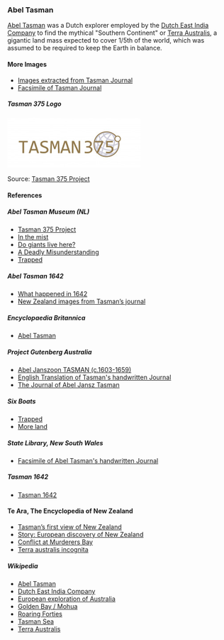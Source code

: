### Abel Tasman

[Abel Tasman][TASMAN] was a Dutch explorer employed by the
[Dutch East India Company][VOC] to find the mythical
"Southern Continent" or [Terra Australis][TERRA_AUSTRALIS],
a gigantic land mass expected to cover 1/5th of the world,
which was assumed to be required to keep the Earth in balance.

#### More Images

* [Images extracted from Tasman Journal](http://abeltasman.org.nz/images/)
* [Facsimile of Tasman Journal](https://www.nationaalarchief.nl/en/research/archive/1.11.01.01/inventory?inventarisnr=121&activeTab=gahetnascans)

##### Tasman 375 Logo

![Tasman 375 Logo](pictures/tasman375.jpg)

Source: [Tasman 375 Project](https://tasman375.groningen.nl/en/over-tasman-375)

#### References

##### Abel Tasman Museum (NL)

* [Tasman 375 Project](https://tasman375.groningen.nl/en/over-tasman-375)
* [In the mist](https://tasman375.groningen.nl/en/reisverslagen/in-de-mist)
* [Do giants live here?](https://tasman375.groningen.nl/en/reisverslagen/wonen-hier-reuzen)
* [A Deadly Misunderstanding](https://tasman375.groningen.nl/en/reisverslagen/misverstand-loopt-uit-de-hand)
* [Trapped](https://tasman375.groningen.nl/en/reisverslagen/trapped)

##### Abel Tasman 1642

* [What happened in 1642](http://abeltasman.org.nz/what-happened-in-1642/)
* [New Zealand images from Tasman’s journal](http://abeltasman.org.nz/images/)

##### Encyclopaedia Britannica

* [Abel Tasman](https://www.britannica.com/biography/Abel-Tasman)

##### Project Gutenberg Australia

* [Abel Janszoon TASMAN (c.1603-1659)](http://gutenberg.net.au/pages/tasman.html)
* [English Translation of Tasman's handwritten Journal](http://gutenberg.net.au/ebooks06/0600571h.html#journal)
* [The Journal of Abel Jansz Tasman](http://gutenberg.net.au/ebooks04/0400771.txt)

##### Six Boats

* [Trapped](http://sixboats.co.nz/trapped/)
* [More land](http://sixboats.co.nz/more-land/)

##### State Library, New South Wales

* [Facsimile of Abel Tasman's handwritten Journal](http://archival.sl.nsw.gov.au/Details/archive/110320645)

##### Tasman 1642

* [Tasman 1642](http://tasman1642.com.au/)

#### Te Ara, The Encyclopedia of New Zealand

* [Tasman’s first view of New Zealand](https://teara.govt.nz/en/artwork/1406/tasmans-first-view-of-new-zealand)
* [Story: European discovery of New Zealand](https://teara.govt.nz/en/european-discovery-of-new-zealand)
* [Conflict at Murderers Bay](https://teara.govt.nz/en/artwork/1407/conflict-at-murderers-bay)
* [Terra australis incognita](https://teara.govt.nz/en/zoomify/1403/terra-australis-incognita)

##### Wikipedia

* [Abel Tasman][TASMAN]
* [Dutch East India Company][VOC]
* [European exploration of Australia](https://en.wikipedia.org/wiki/European_exploration_of_Australia)
* [Golden Bay / Mohua][GOLDEN_BAY]
* [Roaring Forties][ROARING40s]
* [Tasman Sea][TASMAN_SEA]
* [Terra Australis][TERRA_AUSTRALIS]

[GIANTS]: https://tasman375.groningen.nl/en/reisverslagen/wonen-hier-reuzen
[GOLDEN_BAY]: https://en.wikipedia.org/wiki/Golden_Bay
[MORE_LAND]: http://sixboats.co.nz/more-land/
[ROARING40s]: https://en.wikipedia.org/wiki/Roaring_Forties
[TASMAN]: https://en.wikipedia.org/wiki/Abel_Tasman
[TASMAN_MAP]: https://en.wikipedia.org/wiki/Abel_Tasman#Tasman_Map
[TASMAN_SHIPS]: http://abeltasman.org.nz/articles-research/heemskerck-zeehaen/
[TASMAN_SEA]: https://en.wikipedia.org/wiki/Tasman_Sea
[TERRA_AUSTRALIS]: https://en.wikipedia.org/wiki/Terra_Australis
[TRAPPED]: https://tasman375.groningen.nl/en/reisverslagen/trapped
[VOC]: https://en.wikipedia.org/wiki/Dutch_East_India_Company
